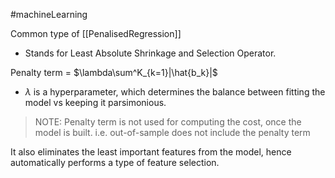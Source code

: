 #machineLearning 

Common type of [[PenalisedRegression]]

- Stands for Least Absolute Shrinkage and Selection Operator.

Penalty term = $\lambda\sum^K_{k=1}|\hat{b_k}|$  

- $\lambda$ is a hyperparameter, which determines the balance between fitting the model vs keeping it parsimonious.

> NOTE: Penalty term is not used for computing the cost, once the model is built. i.e. out-of-sample does not include the penalty term

It also eliminates the least important features from the model, hence automatically performs a type of feature selection.